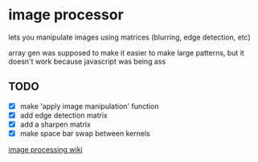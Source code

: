 # image processor
lets you manipulate images using matrices (blurring, edge detection, etc)   

array gen was supposed to make it easier to make large patterns, but it doesn't work because javascript was being ass

## TODO
 - [x] make 'apply image manipulation' function  
 - [x] add edge detection matrix
 - [x] add a sharpen matrix
 - [x] make space bar swap between kernels

[image processing wiki](https://en.wikipedia.org/wiki/Kernel_(image_processing))